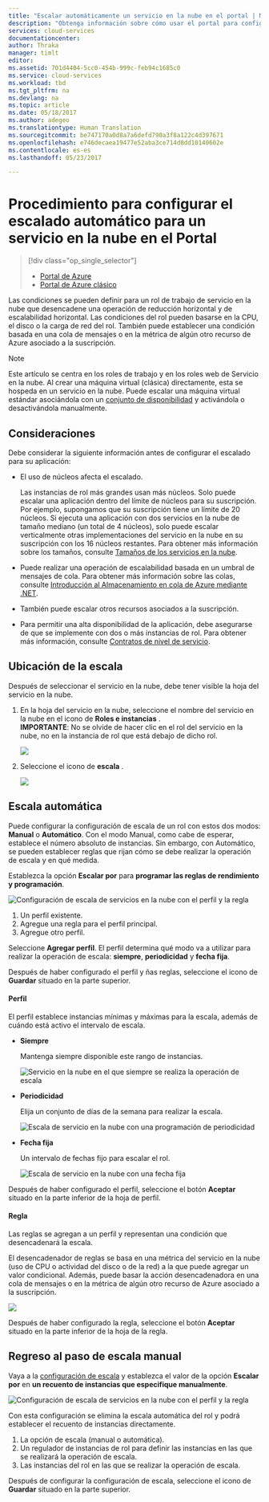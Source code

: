 ```yaml
---
title: "Escalar automáticamente un servicio en la nube en el portal | Microsoft Docs"
description: "Obtenga información sobre cómo usar el portal para configurar reglas de escalado automático de un rol de trabajo o un rol web de servicio en la nube en Azure."
services: cloud-services
documentationcenter: 
author: Thraka
manager: timlt
editor: 
ms.assetid: 701d4404-5cc0-454b-999c-feb94c1685c0
ms.service: cloud-services
ms.workload: tbd
ms.tgt_pltfrm: na
ms.devlang: na
ms.topic: article
ms.date: 05/18/2017
ms.author: adegeo
ms.translationtype: Human Translation
ms.sourcegitcommit: be747170a0d8a7a6defd790a3f8a122c4d397671
ms.openlocfilehash: e746decaea19477e52aba3ce714d8dd10140602e
ms.contentlocale: es-es
ms.lasthandoff: 05/23/2017

---
```


# <a name="how-to-configure-auto-scaling-for-a-cloud-service-in-the-portal"></a>Procedimiento para configurar el escalado automático para un servicio en la nube en el Portal
> [!div class="op_single_selector"]
> * [Portal de Azure](cloud-services-how-to-scale-portal.md)
> * [Portal de Azure clásico](cloud-services-how-to-scale.md)

Las condiciones se pueden definir para un rol de trabajo de servicio en la nube que desencadene una operación de reducción horizontal y de escalabilidad horizontal. Las condiciones del rol pueden basarse en la CPU, el disco o la carga de red del rol. También puede establecer una condición basada en una cola de mensajes o en la métrica de algún otro recurso de Azure asociado a la suscripción.

> [!NOTE]
> Este artículo se centra en los roles de trabajo y en los roles web de Servicio en la nube. Al crear una máquina virtual (clásica) directamente, esta se hospeda en un servicio en la nube. Puede escalar una máquina virtual estándar asociándola con un [conjunto de disponibilidad](../virtual-machines/windows/classic/configure-availability.md?toc=%2fazure%2fvirtual-machines%2fwindows%2fclassic%2ftoc.json) y activándola o desactivándola manualmente.

## <a name="considerations"></a>Consideraciones
Debe considerar la siguiente información antes de configurar el escalado para su aplicación:

* El uso de núcleos afecta el escalado.

    Las instancias de rol más grandes usan más núcleos. Solo puede escalar una aplicación dentro del límite de núcleos para su suscripción. Por ejemplo, supongamos que su suscripción tiene un límite de 20 núcleos. Si ejecuta una aplicación con dos servicios en la nube de tamaño mediano (un total de 4 núcleos), solo puede escalar verticalmente otras implementaciones del servicio en la nube en su suscripción con los 16 núcleos restantes. Para obtener más información sobre los tamaños, consulte [Tamaños de los servicios en la nube](cloud-services-sizes-specs.md).

* Puede realizar una operación de escalabilidad basada en un umbral de mensajes de cola. Para obtener más información sobre las colas, consulte [Introducción al Almacenamiento en cola de Azure mediante .NET](../storage/storage-dotnet-how-to-use-queues.md).

* También puede escalar otros recursos asociados a la suscripción.

* Para permitir una alta disponibilidad de la aplicación, debe asegurarse de que se implemente con dos o más instancias de rol. Para obtener más información, consulte [Contratos de nivel de servicio](https://azure.microsoft.com/support/legal/sla/).


## <a name="where-scale-is-located"></a>Ubicación de la escala
Después de seleccionar el servicio en la nube, debe tener visible la hoja del servicio en la nube.

1. En la hoja del servicio en la nube, seleccione el nombre del servicio en la nube en el icono de **Roles e instancias** .   
   **IMPORTANTE**: No se olvide de hacer clic en el rol del servicio en la nube, no en la instancia de rol que está debajo de dicho rol.

    ![](./media/cloud-services-how-to-scale-portal/roles-instances.png)
2. Seleccione el icono de **escala** .

    ![](./media/cloud-services-how-to-scale-portal/scale-tile.png)

## <a name="automatic-scale"></a>Escala automática
Puede configurar la configuración de escala de un rol con estos dos modos: **Manual** o **Automático**. Con el modo Manual, como cabe de esperar, establece el número absoluto de instancias. Sin embargo, con Automático, se pueden establecer reglas que rijan cómo se debe realizar la operación de escala y en qué medida.

Establezca la opción **Escalar por** para **programar las reglas de rendimiento y programación**.

![Configuración de escala de servicios en la nube con el perfil y la regla](./media/cloud-services-how-to-scale-portal/schedule-basics.png)

1. Un perfil existente.
2. Agregue una regla para el perfil principal.
3. Agregue otro perfil.

Seleccione **Agregar perfil**. El perfil determina qué modo va a utilizar para realizar la operación de escala: **siempre**, **periodicidad** y **fecha fija**.

Después de haber configurado el perfil y ñas reglas, seleccione el icono de **Guardar** situado en la parte superior.

#### <a name="profile"></a>Perfil
El perfil establece instancias mínimas y máximas para la escala, además de cuándo está activo el intervalo de escala.

* **Siempre**

    Mantenga siempre disponible este rango de instancias.  

    ![Servicio en la nube en el que siempre se realiza la operación de escala](./media/cloud-services-how-to-scale-portal/select-always.png)
* **Periodicidad**

    Elija un conjunto de días de la semana para realizar la escala.

    ![Escala de servicio en la nube con una programación de periodicidad](./media/cloud-services-how-to-scale-portal/select-recurrence.png)
* **Fecha fija**

    Un intervalo de fechas fijo para escalar el rol.

    ![Escala de servicio en la nube con una fecha fija](./media/cloud-services-how-to-scale-portal/select-fixed.png)

Después de haber configurado el perfil, seleccione el botón **Aceptar** situado en la parte inferior de la hoja de perfil.

#### <a name="rule"></a>Regla
Las reglas se agregan a un perfil y representan una condición que desencadenará la escala.

El desencadenador de reglas se basa en una métrica del servicio en la nube (uso de CPU o actividad del disco o de la red) a la que puede agregar un valor condicional. Además, puede basar la acción desencadenadora en una cola de mensajes o en la métrica de algún otro recurso de Azure asociado a la suscripción.

![](./media/cloud-services-how-to-scale-portal/rule-settings.png)

Después de haber configurado la regla, seleccione el botón **Aceptar** situado en la parte inferior de la hoja de la regla.

## <a name="back-to-manual-scale"></a>Regreso al paso de escala manual
Vaya a la [configuración de escala](#where-scale-is-located) y establezca el valor de la opción **Escalar por** en **un recuento de instancias que especifique manualmente**.

![Configuración de escala de servicios en la nube con el perfil y la regla](./media/cloud-services-how-to-scale-portal/manual-basics.png)

Con esta configuración se elimina la escala automática del rol y podrá establecer el recuento de instancias directamente.

1. La opción de escala (manual o automática).
2. Un regulador de instancias de rol para definir las instancias en las que se realizará la operación de escala.
3. Las instancias del rol en las que se realizar la operación de escala.

Después de configurar la configuración de escala, seleccione el icono de **Guardar** situado en la parte superior.

